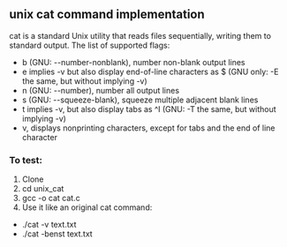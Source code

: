 ## unix cat command implementation

cat is a standard Unix utility that reads files sequentially, writing them to standard output. The list of supported flags:

- b (GNU: --number-nonblank), number non-blank output lines
- e implies -v but also display end-of-line characters as $ (GNU only: -E the same, but without implying -v)
- n (GNU: --number), number all output lines
- s (GNU: --squeeze-blank), squeeze multiple adjacent blank lines
- t implies -v, but also display tabs as ^I (GNU: -T the same, but without implying -v)
- v, displays nonprinting characters, except for tabs and the end of line character

### To test:

1. Clone
2. cd unix_cat
3. gcc -o cat cat.c
4. Use it like an original cat command:
- ./cat -v text.txt
- ./cat -benst text.txt
